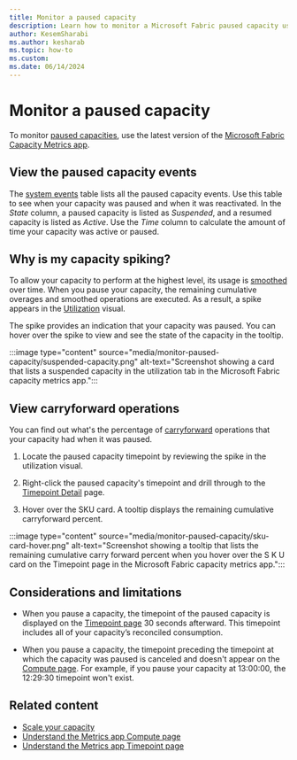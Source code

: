 ```yaml
---
title: Monitor a paused capacity
description: Learn how to monitor a Microsoft Fabric paused capacity using the Microsoft Fabric Capacity Metrics app.
author: KesemSharabi
ms.author: kesharab
ms.topic: how-to
ms.custom:
ms.date: 06/14/2024
---
```


# Monitor a paused capacity

To monitor [paused capacities](pause-resume.md), use the latest version of the [Microsoft Fabric Capacity Metrics app](metrics-app.md).

## View the paused capacity events

The [system events](metrics-app-compute-page.md#system-events) table lists all the paused capacity events. Use this table to see when your capacity was paused and when it was reactivated. In the *State* column, a paused capacity is listed as *Suspended*, and a resumed capacity is listed as *Active*. Use the *Time* column to calculate the amount of time your capacity was active or paused.

## Why is my capacity spiking?

To allow your capacity to perform at the highest level, its usage is [smoothed](throttling.md#balance-between-performance-and-reliability) over time. When you pause your capacity, the remaining cumulative overages and smoothed operations are executed. As a result, a spike appears in the [Utilization](metrics-app-compute-page.md#utilization) visual.

The spike provides an indication that your capacity was paused. You can hover over the spike to view and see the state of the capacity in the tooltip.

:::image type="content" source="media/monitor-paused-capacity/suspended-capacity.png" alt-text="Screenshot showing a card that lists a suspended capacity in the utilization tab in the Microsoft Fabric capacity metrics app.":::

## View carryforward operations

You can find out what's the percentage of [carryforward](throttling.md#carryforward-capacity-usage-reduction) operations that your capacity had when it was paused.

1. Locate the paused capacity timepoint by reviewing the spike in the utilization visual.

2. Right-click the paused capacity's timepoint and drill through to the [Timepoint Detail](metrics-app-timepoint-page.md) page.

3. Hover over the SKU card. A tooltip displays the remaining cumulative carryforward percent.

:::image type="content" source="media/monitor-paused-capacity/sku-card-hover.png" alt-text="Screenshot showing a tooltip that lists the remaining cumulative carry forward percent when you hover over the S K U card on the Timepoint page in the Microsoft Fabric capacity metrics app.":::

## Considerations and limitations

* When you pause a capacity, the timepoint of the paused capacity is displayed on the [Timepoint page](metrics-app-timepoint-page.md) 30 seconds afterward. This timepoint includes all of your capacity’s reconciled consumption.

* When you pause a capacity, the timepoint preceding the timepoint at which the capacity was paused is canceled and doesn't appear on the [Compute page](metrics-app-compute-page.md). For example, if you pause your capacity at 13:00:00, the 12:29:30 timepoint won't exist.

## Related content

* [Scale your capacity](scale-capacity.md)
* [Understand the Metrics app Compute page](metrics-app-compute-page.md)
* [Understand the Metrics app Timepoint page](metrics-app-timepoint-page.md)
